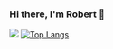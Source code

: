 ### Hi there, I'm Robert 👋
 
![](https://github-readme-stats.vercel.app/api?username=Nyariki&show_icons=true&include_all_commits=true&line_height=40)
[![Top Langs](https://github-readme-stats.vercel.app/api/top-langs/?username=Nyariki&exclude_repo=cake_app_android)](https://github.com/anuraghazra/github-readme-stats)
